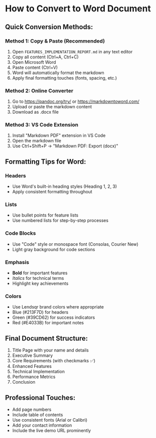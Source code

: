 # How to Convert to Word Document

## Quick Conversion Methods:

### Method 1: Copy & Paste (Recommended)
1. Open `FEATURES_IMPLEMENTATION_REPORT.md` in any text editor
2. Copy all content (Ctrl+A, Ctrl+C)
3. Open Microsoft Word
4. Paste content (Ctrl+V)
5. Word will automatically format the markdown
6. Apply final formatting touches (fonts, spacing, etc.)

### Method 2: Online Converter
1. Go to https://pandoc.org/try/ or https://markdowntoword.com/
2. Upload or paste the markdown content
3. Download as .docx file

### Method 3: VS Code Extension
1. Install "Markdown PDF" extension in VS Code
2. Open the markdown file
3. Use Ctrl+Shift+P → "Markdown PDF: Export (docx)"

## Formatting Tips for Word:

### Headers
- Use Word's built-in heading styles (Heading 1, 2, 3)
- Apply consistent formatting throughout

### Lists
- Use bullet points for feature lists
- Use numbered lists for step-by-step processes

### Code Blocks
- Use "Code" style or monospace font (Consolas, Courier New)
- Light gray background for code sections

### Emphasis
- **Bold** for important features
- *Italics* for technical terms
- Highlight key achievements

### Colors
- Use Lendsqr brand colors where appropriate
- Blue (#213F7D) for headers
- Green (#39CD62) for success indicators
- Red (#E4033B) for important notes

## Final Document Structure:
1. Title Page with your name and details
2. Executive Summary
3. Core Requirements (with checkmarks ✅)
4. Enhanced Features
5. Technical Implementation
6. Performance Metrics
7. Conclusion

## Professional Touches:
- Add page numbers
- Include table of contents
- Use consistent fonts (Arial or Calibri)
- Add your contact information
- Include the live demo URL prominently
